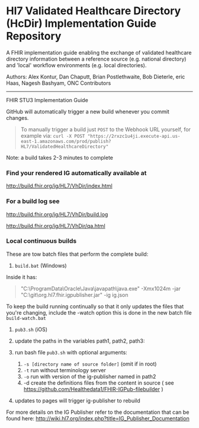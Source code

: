# Hl7 Validated Healthcare Directory (HcDir) Implementation Guide Repository

A FHIR implementation guide enabling the exchange of validated healthcare directory information between a reference source (e.g. national directory) and 'local' workflow environments (e.g. local directories).

Authors:  Alex Kontur, Dan Chaputt, Brian Postlethwaite, Bob Dieterle, eric Haas, Nagesh Bashyam, ONC Contributors

-----
FHIR STU3 Implementation Guide

GitHub will automatically trigger a new build whenever you commit changes.
> To manually trigger a build just `POST` to the Webhook URL yourself, for example via:
> `curl -X POST "https://2rxzc1u4ji.execute-api.us-east-1.amazonaws.com/prod/publish?HL7/ValidatedHealthcareDirectory"`

Note: a build takes 2-3 minutes to complete

### Find your rendered IG automatically available at

http://build.fhir.org/ig/HL7/VhDir/index.html

### For a build log see

http://build.fhir.org/ig/HL7/VhDir/build.log

http://build.fhir.org/ig/HL7/VhDir/qa.html

### Local continuous builds

These are tow batch files that perform the complete build:

1. `build.bat`  (Windows)

  Inside it has:
  > "C:\ProgramData\Oracle\Java\javapath\java.exe" -Xmx1024m -jar "C:\git\org.hl7.fhir.igpublisher.jar" -ig ig.json

  To keep the build running continually so that it only updates the files that you're changing, include the -watch option
  this is done in the new batch file `build-watch.bat`

1.  `pub3.sh` (iOS)

  1. update the paths in the variables path1, path2, path3:

  1. run bash file `pub3.sh`  with optional arguments:
     1. `-s [directory name of source folder]` (omit if in root)
     1. `-t` run without terminology server
     1. `-o` run with version of the ig-publisher named in path2
     1. -d create the definitions files from the content in source  ( see https://github.com/Healthedata1/FHIR-IGPub-filebuilder
       )

  1.  updates to pages will trigger ig-publisher to rebuild


For more details on the IG Publisher refer to the documentation that can be
found here:
http://wiki.hl7.org/index.php?title=IG_Publisher_Documentation
